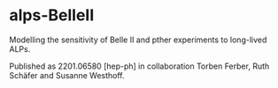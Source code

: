 # alps-BelleII
Modelling the sensitivity of Belle II and pther experiments to long-lived ALPs. 

Published as 2201.06580 [hep-ph] in collaboration Torben Ferber, Ruth Schäfer and Susanne Westhoff.
